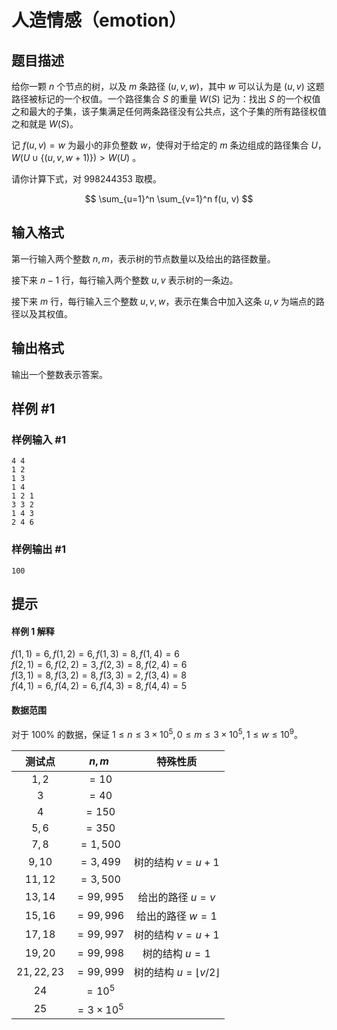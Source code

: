 # 人造情感（emotion）

## 题目描述

给你一颗 $n$ 个节点的树，以及 $m$ 条路径 $(u, v, w)$，其中 $w$ 可以认为是 $(u, v)$ 这题路径被标记的一个权值。一个路径集合 $S$ 的重量 $W(S)$ 记为：找出 $S$ 的一个权值之和最大的子集，该子集满足任何两条路径没有公共点，这个子集的所有路径权值之和就是 $W(S)$。

记 $f(u, v) = w$ 为最小的非负整数 $w$，使得对于给定的 $m$ 条边组成的路径集合 $U$，$W(U \cup \{(u, v, w + 1)\}) > W(U)$ 。

请你计算下式，对 $998244353$ 取模。

$$ \sum_{u=1}^n \sum_{v=1}^n f(u, v) $$


## 输入格式

第一行输入两个整数 $n, m$，表示树的节点数量以及给出的路径数量。

接下来 $n-1$ 行，每行输入两个整数 $u, v$ 表示树的一条边。

接下来 $m$ 行，每行输入三个整数 $u, v, w$，表示在集合中加入这条 $u, v$ 为端点的路径以及其权值。

## 输出格式

输出一个整数表示答案。

## 样例 #1

### 样例输入 #1
```
4 4
1 2
1 3
1 4
1 2 1
3 3 2
1 4 3
2 4 6
```

### 样例输出 #1

```
100
```

## 提示

#### 样例 1 解释

$f(1, 1) = 6, f(1, 2) = 6, f(1, 3) = 8, f(1, 4) = 6$  
$f(2, 1) = 6, f(2, 2) = 3, f(2, 3) = 8, f(2, 4) = 6$  
$f(3, 1) = 8, f(3, 2) = 8, f(3, 3) = 2, f(3, 4) = 8$  
$f(4, 1) = 6, f(4, 2) = 6, f(4, 3) = 8, f(4, 4) = 5$  

#### 数据范围

对于 $100\%$ 的数据，保证 $1\le n\le 3\times 10^5, 0\le m\le 3\times 10^5, 1\le w\le 10^9$。

|   测试点   |     $n,m$      |             特殊性质              |
| :--------: | :------------: | :-------------------------------: |
|   $1,2$    |     $=10$      |                                   |
|    $3$     |     $=40$      |                                   |
|    $4$     |     $=150$     |                                   |
|   $5,6$    |     $=350$     |                                   |
|   $7,8$    |    $=1,500$    |                                   |
|   $9,10$    |    $=3,499$    |                           树的结构 $v=u+1$   |
|   $11,12$   |    $=3,500$    |                                   |
|  $13,14$   |   $=99,995$    |         给出的路径 $u=v$          |
| $15,16$ |   $=99,996$    |         给出的路径 $w=1$          |
|  $17,18$   |   $=99,997$    |         树的结构 $v=u+1$          |
|  $19,20$   |   $=99,998$    |          树的结构 $u=1$           |
| $21,22,23$ |   $=99,999$    | 树的结构 $u = \lfloor v/2\rfloor$ |
|    $24$    |    $=10^5$     |                                   |
|    $25$    | $=3\times10^5$ |                                   |

